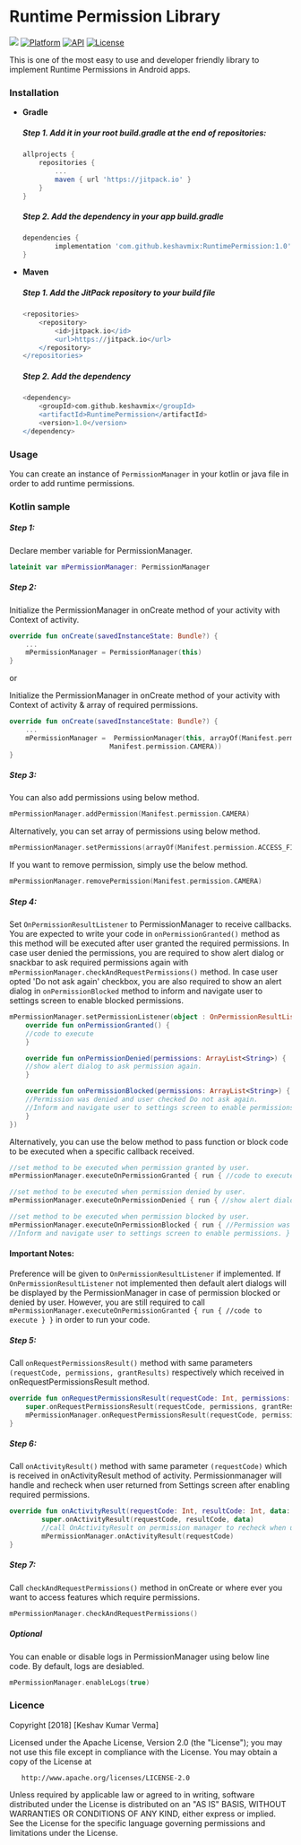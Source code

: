 # Runtime Permission Library
[![](https://jitpack.io/v/keshavmix/RuntimePermission.svg)](https://jitpack.io/#keshavmix/RuntimePermission)
[![Platform](https://img.shields.io/badge/platform-android-blue.svg)](http://developer.android.com/index.html)
[![API](https://img.shields.io/badge/API-15%2B-blue.svg?style=flat)](https://android-arsenal.com/api?level=15)
[![License](https://img.shields.io/badge/license-Apache%202-4EB1BA.svg?style=flat-square)](https://www.apache.org/licenses/LICENSE-2.0.html)

This is one of the most easy to use and developer friendly library to implement Runtime Permissions in Android apps.

### Installation

* **Gradle**

	##### Step 1. Add it in your root build.gradle at the end of repositories:
	```gradle
  allprojects {
		repositories {
			...
			maven { url 'https://jitpack.io' }
		}
	}
	```

	 ##### Step 2. Add the dependency in your app build.gradle
	```gradle
  dependencies {
	        implementation 'com.github.keshavmix:RuntimePermission:1.0'
	}
	```

* **Maven**

	##### Step 1. Add the JitPack repository to your build file
	```gradle
	<repositories>
		<repository>
		    <id>jitpack.io</id>
		    <url>https://jitpack.io</url>
		</repository>
	</repositories>
	```

	##### Step 2. Add the dependency
	```gradle
  	<dependency>
	    <groupId>com.github.keshavmix</groupId>
	    <artifactId>RuntimePermission</artifactId>
	    <version>1.0</version>
	</dependency>

	```
	
### Usage
You can create an instance of `PermissionManager` in your kotlin or java file in order to add runtime permissions.

### Kotlin sample
##### Step 1:
Declare member variable for PermissionManager.

```kotlin
lateinit var mPermissionManager: PermissionManager
```

##### Step 2:
Initialize the PermissionManager in onCreate method of your activity with Context of activity.

```kotlin
override fun onCreate(savedInstanceState: Bundle?) {
	...
	mPermissionManager = PermissionManager(this)
}
```

or

Initialize the PermissionManager in onCreate method of your activity with Context of activity & array of required permissions.
```kotlin
override fun onCreate(savedInstanceState: Bundle?) {
	...
	mPermissionManager =  PermissionManager(this, arrayOf(Manifest.permission.WRITE_EXTERNAL_STORAGE,
					     Manifest.permission.CAMERA))
}
```

##### Step 3:
You can also add permissions using below method.
```kotlin 
mPermissionManager.addPermission(Manifest.permission.CAMERA)
```

Alternatively, you can set array of permissions using below method.

```kotlin
mPermissionManager.setPermissions(arrayOf(Manifest.permission.ACCESS_FINE_LOCATION)
```

If you want to remove permission, simply use the below method.
```kotlin 
mPermissionManager.removePermission(Manifest.permission.CAMERA)
```

##### Step 4:
Set ```OnPermissionResultListener``` to PermissionManager to receive callbacks.	You are expected to write your code in ```onPermissionGranted()``` method as this method will be executed after user granted the required permissions. In case user denied the permissions, you are required to show alert dialog or snackbar to ask required permissions again with ```mPermissionManager.checkAndRequestPermissions()``` method. In case user opted 'Do not ask again' checkbox, you are also required to show an alert dialog in ```onPermissionBlocked``` method to inform and navigate user to settings screen to enable blocked permissions.

```kotlin
mPermissionManager.setPermissionListener(object : OnPermissionResultListener {
    override fun onPermissionGranted() {
	//code to execute
    }

    override fun onPermissionDenied(permissions: ArrayList<String>) {
	//show alert dialog to ask permission again.
    }

    override fun onPermissionBlocked(permissions: ArrayList<String>) {
	//Permission was denied and user checked Do not ask again. 
	//Inform and navigate user to settings screen to enable permissions.
    }
})
```

Alternatively, you can use the below method to pass function or block code to be executed when a specific callback received.
```kotlin
//set method to be executed when permission granted by user.
mPermissionManager.executeOnPermissionGranted { run { //code to execute } }

//set method to be executed when permission denied by user.
mPermissionManager.executeOnPermissionDenied { run { //show alert dialog to ask permission again. } }

//set method to be executed when permission blocked by user.
mPermissionManager.executeOnPermissionBlocked { run { //Permission was denied and user checked Do not ask again. 
//Inform and navigate user to settings screen to enable permissions. } }
```	

#### Important Notes:
Preference will be given to ```OnPermissionResultListener``` if implemented. 
If ```OnPermissionResultListener``` not implemented then default alert dialogs will be displayed by the PermissionManager in case of permission blocked or denied by user. 
However, you are still required to call ``` mPermissionManager.executeOnPermissionGranted { run { //code to execute } }``` in order to run your code.

##### Step 5:
Call ```onRequestPermissionsResult()``` method with same parameters ```(requestCode, permissions, grantResults)``` respectively which received in onRequestPermissionsResult method.
```kotlin
override fun onRequestPermissionsResult(requestCode: Int, permissions: Array<String>, grantResults: IntArray) {
	super.onRequestPermissionsResult(requestCode, permissions, grantResults)
	mPermissionManager.onRequestPermissionsResult(requestCode, permissions, grantResults)
}
```

##### Step 6:
Call ```onActivityResult()``` method with same parameter ```(requestCode)``` which is received in onActivityResult method of activity. Permissionmanager will handle and recheck when user returned from Settings screen after enabling required permissions.
```kotlin 
override fun onActivityResult(requestCode: Int, resultCode: Int, data: Intent?) {
        super.onActivityResult(requestCode, resultCode, data)
        //call OnActivityResult on permission manager to recheck when user returned from Settings screen.
        mPermissionManager.onActivityResult(requestCode)
}
```

##### Step 7:
Call ```checkAndRequestPermissions()``` method in onCreate or where ever you want to access features which require permissions.
```kotlin
mPermissionManager.checkAndRequestPermissions() 
```

##### Optional
You can enable or disable logs in PermissionManager using below line code. By default, logs are desiabled.
```kotlin
mPermissionManager.enableLogs(true) 
```

### Licence
 Copyright [2018] [Keshav Kumar Verma]

   Licensed under the Apache License, Version 2.0 (the "License");
   you may not use this file except in compliance with the License.
   You may obtain a copy of the License at

       http://www.apache.org/licenses/LICENSE-2.0

   Unless required by applicable law or agreed to in writing, software
   distributed under the License is distributed on an "AS IS" BASIS,
   WITHOUT WARRANTIES OR CONDITIONS OF ANY KIND, either express or implied.
   See the License for the specific language governing permissions and
limitations under the License.
